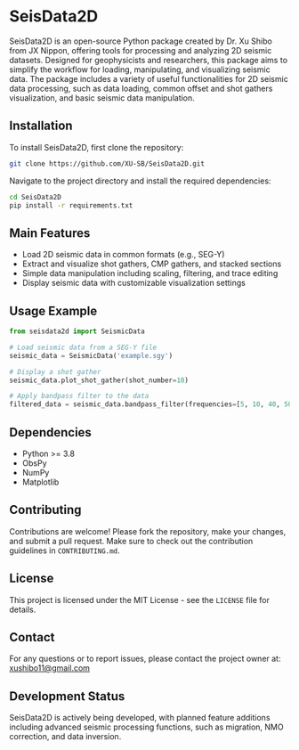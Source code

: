 # SeisData2D

SeisData2D is an open-source Python package created by Dr. Xu Shibo from JX Nippon, offering tools for processing and analyzing 2D seismic datasets. Designed for geophysicists and researchers, this package aims to simplify the workflow for loading, manipulating, and visualizing seismic data. The package includes a variety of useful functionalities for 2D seismic data processing, such as data loading, common offset and shot gathers visualization, and basic seismic data manipulation.

## Installation
To install SeisData2D, first clone the repository:
```bash
git clone https://github.com/XU-SB/SeisData2D.git
```

Navigate to the project directory and install the required dependencies:
```bash
cd SeisData2D
pip install -r requirements.txt
```

## Main Features
- Load 2D seismic data in common formats (e.g., SEG-Y)
- Extract and visualize shot gathers, CMP gathers, and stacked sections
- Simple data manipulation including scaling, filtering, and trace editing
- Display seismic data with customizable visualization settings

## Usage Example
```python
from seisdata2d import SeismicData

# Load seismic data from a SEG-Y file
seismic_data = SeismicData('example.sgy')

# Display a shot gather
seismic_data.plot_shot_gather(shot_number=10)

# Apply bandpass filter to the data
filtered_data = seismic_data.bandpass_filter(frequencies=[5, 10, 40, 50])
```

## Dependencies
- Python >= 3.8
- ObsPy
- NumPy
- Matplotlib

## Contributing
Contributions are welcome! Please fork the repository, make your changes, and submit a pull request. Make sure to check out the contribution guidelines in `CONTRIBUTING.md`.

## License
This project is licensed under the MIT License - see the `LICENSE` file for details.

## Contact
For any questions or to report issues, please contact the project owner at: xushibo11@gmail.com

## Development Status
SeisData2D is actively being developed, with planned feature additions including advanced seismic processing functions, such as migration, NMO correction, and data inversion.

